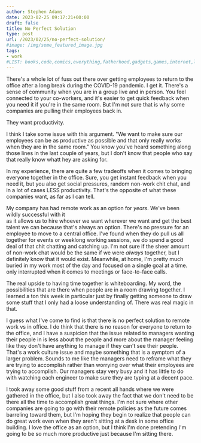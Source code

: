 ```yaml
---
author: Stephen Adams
date: 2023-02-25 09:17:21+00:00
draft: false
title: No Perfect Solution
type: post
url: /2023/02/25/no-perfect-solution/
#image: /img/some_featured_image.jpg
tags:
- work
#LIST: books,code,comics,everything,fatherhood,gadgets,games,internet,life,movies,music,nerd,podcasting,politics,random,science,tech,tv,video,work,writing
---
```


There's a whole lot of fuss out there over getting employees to return to the office
after a long break during the COVID-19 pandemic. I get it. There's a sense of community
when you are in a group live and in person. You feel connected to your co-workers,
and it's easier to get quick feedback when you need it if you're in the same room.
But I'm not sure that is why some companies are pulling their employees back in.

They want productivity.

I think I take some issue with this argument. "We want to make sure our employees 
can be as productive as possible and that only really works when they are in the same room."
You know you've heard something along those lines in the last couple of years, but I don't
know that people who say that really know whatt hey are asking for.

In my experience, there are quite a few tradeoffs when it comes to bringing everyone
together in the office. Sure, you get instant feedback when you need it, but you also
get social pressures, random non-work chit chat, and in a lot of cases LESS productivity.
That's the opposite of what these companies want, as far as I can tell.

My company has had remote work as an option for *years*. We've been wildly successful with it  
as it allows us to hire whoever we want wherever we want and get the best talent we can
because that's always an option. There's no pressure for an employee to move to a central office.
I've found when they do pull us all together for events or weeklong working sessions, we do spend
a good deal of that chit chatting and catching up. I'm not sure if the sheer amount of non-work chat
would be the same if we were _always_ together, but I definitely know that it would exist. Meanwhile,
at home, I'm pretty much buried in my work most of the day and focused on a single goal at a time. only
interrupted when it comes to meetings or face-to-face calls.

The real upside to having time together is whiteboarding. My word, the possibilities that are there when
people are in a room drawing together. I learned a ton this week in particular just by finally getting
someone to draw some stuff that I only had a loose understanding of. There was real magic in that.

I guess what I've come to find is that there is no perfect solution to remote work vs in office. I do think
that there is no reason for everyone to return to the office, and I have a suspicion that the issue related
to managers wanting their people in is less about the people and more about the manager feeling like they
don't have anything to manage if they can't see their people. That's a work culture issue and maybe something
that is a symptom of a larger problem. Sounds to me like the managers need to reframe what they are trying to
accomplish rather than worrying over what their employees are trying to accomplish. Our managers stay
very busy and it has little to do with watching each engineer to make sure they are typing at a decent pace.

I took away some good stuff from a recent all hands where we were gathered in the office, but I also took away the
fact that we don't need to be there all the time to accomplish great things. I'm not sure where other companies
are going to go with their remote policies as the future comes barreling toward them, but I'm hoping they
begin to realize that people can do great work even when they aren't sitting at a desk in some office building.
I love the office as an option, but I think I'm done pretending I'm going to be so much more productive just because
I'm sitting there. 
